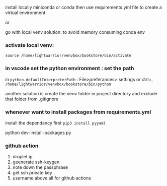 install locally miniconda or conda
then use requirements.yml file to create a virtual environment

or

go with local venv solution: to avoid memory consuming conda env

### activate local venv:

`source /home/lightwarrior/venvbox/bookstore/bin/activate`

### in vscode set the python environment : set the path

in `python.defaultInterpreterPath` : File>preferances> settings or ctrl+,
`/home/lightwarrior/venvbox/bookstore/bin/python`

another solution is create the venv folder in project directory and exclude that folder from .gitignore

### whenever want to install packages from requirements.yml

install the dependancy first `pip3 install pyyaml`

python dev-install-packages.py

### github action

1. droplet ip
2. geenerate ssh-keygen
3. note down the passphrase
4. get ssh private key
5. username
   above all for github actions
